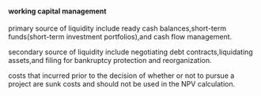 #### working capital management

primary source of liquidity include ready cash balances,short-term funds(short-term investment portfolios),and cash flow management.

secondary source of liquidity include negotiating debt contracts,liquidating assets,and filing for bankruptcy protection and reorganization.

costs that incurred prior to the decision of whether or not to pursue
a project are sunk costs and should not be used in the NPV calculation.


